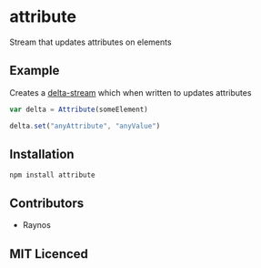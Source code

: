 # attribute

Stream that updates attributes on elements

## Example

Creates a [delta-stream][1] which when written to updates attributes

``` js
var delta = Attribute(someElement)

delta.set("anyAttribute", "anyValue")
```

## Installation

`npm install attribute`

## Contributors

 - Raynos

## MIT Licenced

  [1]: http://github.com/Raynos/delta-stream